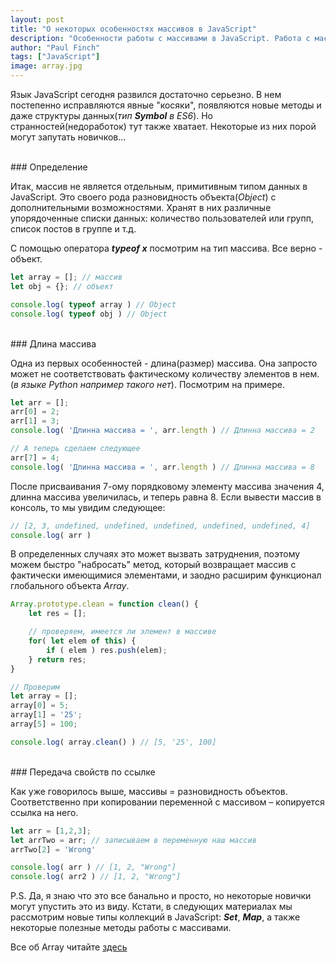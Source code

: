 ```yaml
---
layout: post
title: "О некоторых особенностях массивов в JavaScript"
description: "Особенности работы с массивами в JavaScript. Работа с массивами в JavaScript. Массивы JS "
author: "Paul Finch"
tags: ["JavaScript"]
image: array.jpg
---
```


Язык JavaScript сегодня развился достаточно серьезно. В нем постепенно исправляются явные "косяки", появляются новые методы и даже структуры данных(*тип __Symbol__ в ES6*). Но странностей(недоработок) тут также хватает. Некоторые из них порой могут запутать новичков...

<!--excerpt-->

<br/>
### Определение

Итак, массив не является отдельным, примитивным типом данных в JavaScript. Это своего рода разновидность объекта(*Object*) c дополнительными возможностями. Хранят в них различные упорядоченные списки данных: количество пользователей или групп, список постов в группе и т.д.

С помощью оператора __*typeof x*__ посмотрим на тип массива. Все верно - объект.
```javascript
let array = []; // массив
let obj = {}; // объект

console.log( typeof array ) // Object
console.log( typeof obj ) // Object
```
<br/>
### Длина массива

Одна из первых особенностей - длина(размер) массива. Она запросто может не соответствовать фактическому количеству элементов в нем.(_в языке Python например такого нет_). Посмотрим на примере.

```javascript
let arr = [];
arr[0] = 2;
arr[1] = 3;
console.log( 'Длинна массива = ', arr.length ) // Длинна массива = 2

// А теперь сделаем следующее
arr[7] = 4;
console.log( 'Длинна массива = ', arr.length ) // Длинна массива = 8
```
После присваивания 7-ому порядковому элементу массива значения 4, длинна массива увеличилась, и теперь равна 8. Если вывести массив в консоль, то мы увидим следующее:
```javascript
// [2, 3, undefined, undefined, undefined, undefined, undefined, 4]
console.log( arr )
``` 
В определенных случаях это может вызвать затруднения, поэтому можем быстро "набросать" метод, который возвращает массив с фактически имеющимися элементами, и заодно расширим функционал глобального объекта *Array*.
```javascript
Array.prototype.clean = function clean() {
    let res = [];

    // проверяем, имеется ли элемент в массиве
    for( let elem of this) {
        if ( elem ) res.push(elem);
    } return res;
}

// Проверим
let array = [];
array[0] = 5;
array[1] = '25';
array[5] = 100;

console.log( array.clean() ) // [5, '25', 100]
```

<br/>
### Передача свойств по ссылке

Как уже говорилось выше, массивы = разновидность объектов. Соответственно при копировании переменной с массивом – копируется ссылка на него.
```javascript
let arr = [1,2,3];
let arrTwo = arr; // записываем в переменную наш массив
arrTwo[2] = 'Wrong'

console.log( arr ) // [1, 2, "Wrong"]
console.log( arr2 ) // [1, 2, "Wrong"]
```

P.S. Да, я знаю что это все банально и просто, но некоторые новички могут упустить это из виду. Кстати, в следующих материалах мы рассмотрим новые типы коллекций в JavaScript: __*Set*__, __*Map*__, а также некоторые полезные методы работы с массивами.

Все об Array читайте [здесь](https://developer.mozilla.org/ru/docs/Web/JavaScript/Reference/Global_Objects/Array)